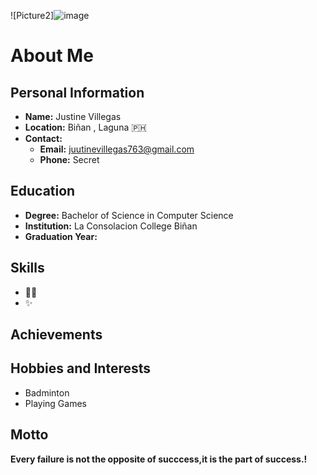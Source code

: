 ![Picture2]![image](https://github.com/user-attachments/assets/7933b586-49f6-4115-a9b5-0bf7ef46bec5)

# About Me

## Personal Information
- **Name:** Justine Villegas
- **Location:** Biñan , Laguna 🇵🇭
- **Contact:** 
  - **Email:** juutinevillegas763@gmail.com 
  - **Phone:** Secret

## Education
- **Degree:** Bachelor of Science in Computer Science
- **Institution:** La Consolacion College Biñan 
- **Graduation Year:** 


## Skills
- 🤷‍♀️
- ✨


## Achievements



## Hobbies and Interests
- Badminton
- Playing Games
  

## Motto
**Every failure is not the opposite of succcess,it is the part of success.!**
